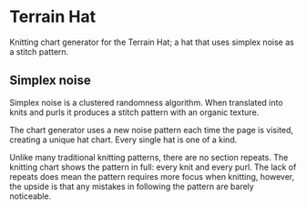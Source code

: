 # Terrain Hat

Knitting chart generator for the Terrain Hat; a hat that uses simplex noise as a stitch pattern.

## Simplex noise

Simplex noise is a clustered randomness algorithm. When translated into knits and purls it produces a stitch pattern with an organic texture.

The chart generator uses a new noise pattern each time the page is visited, creating a unique hat chart. Every single hat is one of a kind.

Unlike many traditional knitting patterns, there are no section repeats. The knitting chart shows the pattern in full: every knit and every purl. The lack of repeats does mean the pattern requires more focus when knitting, however, the upside is that any mistakes in following the pattern are barely noticeable.
